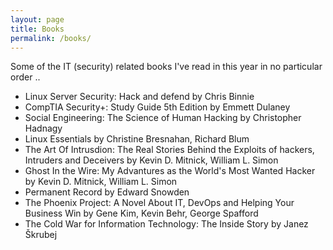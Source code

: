 ```yaml
---
layout: page
title: Books
permalink: /books/
---
```


Some of the IT (security) related books I've read in this year in no particular order ..

- Linux Server Security: Hack and defend by Chris Binnie
- CompTIA Security+: Study Guide 5th Edition by Emmett Dulaney
- Social Engineering: The Science of Human Hacking by Christopher Hadnagy
- Linux Essentials by Christine Bresnahan, Richard Blum
- The Art Of Intrusdion: The Real Stories Behind the Exploits of hackers, Intruders and Deceivers by Kevin D. Mitnick, William L. Simon
- Ghost In the Wire: My Advantures as the World's Most Wanted Hacker by Kevin D. Mitnick, William L. Simon
- Permanent Record by Edward Snowden
- The Phoenix Project: A Novel About IT, DevOps and Helping Your Business Win by Gene Kim, Kevin Behr, George Spafford
- The Cold War for Information Technology: The Inside Story by Janez Škrubej 

